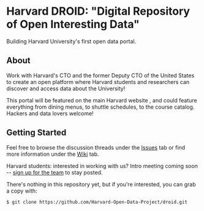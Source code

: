 # Harvard DROID: "Digital Repository of Open Interesting Data"

Building Harvard University's first open data portal.

## About

Work with Harvard's CTO and the former Deputy CTO of the United States to create an open platform where Harvard students and researchers can discover and access data about the University!

This portal will be featured on the main Harvard website , and could feature everything from dining menus, to shuttle schedules, to the course catalog.  Hackers and data lovers welcome! 

## Getting Started

Feel free to browse the discussion threads under the [Issues](https://github.com/Harvard-Open-Data-Project/droid/issues) tab or find more information under the [Wiki](https://github.com/Harvard-Open-Data-Project/droid/wiki) tab.

Harvard students: interested in working with us? Intro meeting coming soon -- [sign up for the team](https://docs.google.com/a/college.harvard.edu/forms/d/1Jiq3Dsnn-XQ5zMZJsMyRMejzd34OiaAEnqXFVxf3d5A/viewform) to stay posted.

There's nothing in this repository yet, but if you're interested, you can grab a copy with:
```
$ git clone https://github.com/Harvard-Open-Data-Project/droid.git
```
